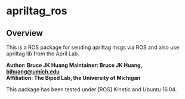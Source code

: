 # apriltag_ros
## Overview

This is a ROS package for sending apriltag msgs via ROS and also use apriltag lib from the April Lab.

**Author: Bruce JK Huang
Maintainer: Bruce JK Huang, bjhuang@umich.edu  
Affiliation: The Biped Lab, the University of Michigan**

This package has been tested under [ROS] Kinetic and Ubuntu 16.04.
